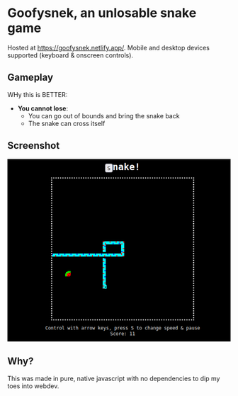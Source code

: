 # Goofysnek, an unlosable snake game
Hosted at https://goofysnek.netlify.app/. Mobile and desktop devices supported (keyboard & onscreen controls).
## Gameplay
WHy this is BETTER:
- **You cannot lose**:
	- You can go out of bounds and bring the snake back
	- The snake can cross itself
## Screenshot
![image](Screenshot.png)

## Why?
This was made in pure, native javascript with no dependencies to dip my toes into webdev.